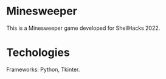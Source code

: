 # Minesweeper

This is a Minesweeper game developed for ShellHacks 2022.

# Techologies

Frameworks: Python, Tkinter.
